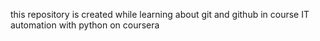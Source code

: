 this repository is created while learning about git and github in course IT automation with python on coursera

